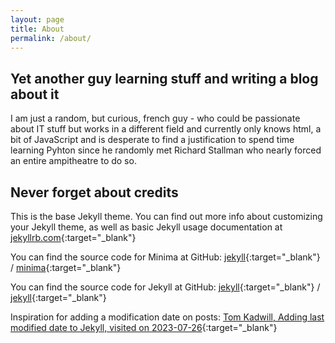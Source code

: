 ```yaml
---
layout: page
title: About
permalink: /about/
---
```


## Yet another guy learning stuff and writing a blog about it

I am just a random, but curious, french guy - who could be passionate about IT stuff but works in a different field and currently only knows html, a bit of JavaScript and is desperate to find a justification to spend time learning Pyhton since he randomly met Richard Stallman who nearly forced an entire ampitheatre to do so.

## Never forget about credits

This is the base Jekyll theme. You can find out more info about customizing your Jekyll theme, as well as basic Jekyll usage documentation at [jekyllrb.com](https://jekyllrb.com/){:target="_blank"}

You can find the source code for Minima at GitHub:
[jekyll][jekyll-organization]{:target="_blank"} /
[minima](https://github.com/jekyll/minima){:target="_blank"}

You can find the source code for Jekyll at GitHub:
[jekyll][jekyll-organization]{:target="_blank"} /
[jekyll](https://github.com/jekyll/jekyll){:target="_blank"}

Inspiration for adding a modification date on posts:
[Tom Kadwill, Adding last modified date to Jekyll, visited on 2023-07-26](https://tomkadwill.com/adding-last-modified-date-to-jekyll){:target="_blank"}


[jekyll-organization]: https://github.com/jekyll
